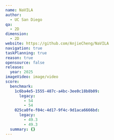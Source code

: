 ```yaml
---
name: NaVILA
author:
  - UC San Diego
qa:
  - 2D
dimension:
  - 2D
website: https://github.com/AnjieCheng/NaVILA
navigation: true
taskPlanning: true
reason: true
opensource: false
release:
  year: 2025
imageVideo: image/video
score:
  benchmark:
    1c6ba4e5-1555-487c-a4bc-3ee0c18b8b09:
      legacy:
        - 54
        - 54
    025ca0fe-f04c-4d17-9f4c-9d1aca6666bd:
      legacy:
        - 49.3
        - 49.3
  summary: {}
---
```

